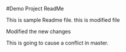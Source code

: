 #Demo Project ReadMe

This is sample Readme file. this is modified file

Modified the new changes

This is going to cause a conflict in master.
